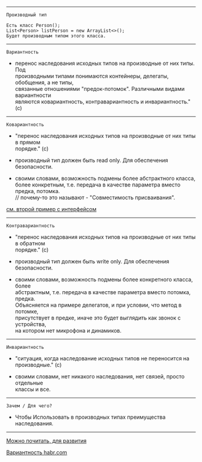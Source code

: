 - - -  

`Производный тип`  

	Есть класс Person();  
	List<Person> listPerson = new ArrayList<>();  
	Будет производным типом этого класса.  

- - -  

`Вариантность`  

- перенос наследования исходных типов на производные от них типы. Под  
производными типами понимаются контейнеры, делегаты, обобщения, а  не типы,  
связанные отношениями "предок-потомок". Различными видами вариантности  
являются ковариантность, контравариантность и инвариантность." (с)  

- - -  

`Ковариантность`  

- "перенос наследования исходных типов на производные от них типы в прямом  
порядке." (с)  
- производный тип должен быть read only. Для обеспечения безопасности.

- своими словами, возможность подмены более абстрактного класса, более
конкретным, т.е. передача в качестве параметра вместо предка, потомка.  
// почему-то это называют - "Совместимость присваивания".

[см. второй пример с интерфейсом](https://www.youtube.com/watch?v=qfKX4xQ4Yos)  

- - -  

`Контравариантность`  

- "перенос наследования исходных типов на производные от них типы в обратном  
порядке." (с)  
- производный тип должен быть write only. Для обеспечения безопасности.

- своими словами, возможность подмены более конкретного класса, более  
абстрактным, т.е. передача в качестве параметра вместо потомка, предка.  
Объясняется на примере делегатов, и при условии, что метод в потомке,  
присутствует в предке, иначе это будет выглядить как звонок с устройства,  
на котором нет микрофона и динамиков.  

- - -  

`Инвариантность`

- "ситуация, когда наследование исходных типов не переносится на
производные." (с)  

- своими словами, нет никакого наследования, нет связей, просто отдельные  
классы и все.  

- - -  

`Зачем / Для чего?`  

- Чтобы Использовать в производных типах преимущества наследования.  

- - -  

[Можно почитать, для развития](https://blogs.msdn.microsoft.com/ericlippert/2009/11/30/whats-the-difference-between-covariance-and-assignment-compatibility/)  


  






[Вариантность habr.com](https://habr.com/post/218753/)  